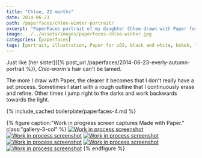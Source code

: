 ```yaml
---
title: "Chloe, 22 months"
date: 2014-06-23
path: /paperfaces/chloe-winter-portrait/
excerpt: "PaperFaces portrait of my daughter Chloe drawn with Paper for iOS on an iPad."
image: ../../assets/images/paperfaces-chloe-winter.jpg
categories: [paperfaces]
tags: [portrait, illustration, Paper for iOS, black and white, bokeh, twins]
---
```


Just like [her sister]({% post_url /paperfaces/2014-06-23-everly-autumn-portrait %}), *Chlo-worm's* hair can't be tamed.

The more I draw with Paper, the clearer it becomes that I don't really have a set process. Sometimes I start with a rough outline that I continuously erase and refine. Other times I jump right to the darks and work backwards towards the light.

{% include_cached boilerplate/paperfaces-4.md %}

{% figure caption:"Work in progress screen captures Made with Paper." class:"gallery-3-col" %}
[![Work in process screenshot](../../assets/images/paperfaces-chloe-winter-process-1-600.jpg)](../../assets/images/paperfaces-chloe-winter-process-1-lg.jpg) [![Work in process screenshot](../../assets/images/paperfaces-chloe-winter-process-2-600.jpg)](../../assets/images/paperfaces-chloe-winter-process-2-lg.jpg) [![Work in process screenshot](../../assets/images/paperfaces-chloe-winter-process-3-600.jpg)](../../assets/images/paperfaces-chloe-winter-process-3-lg.jpg) [![Work in process screenshot](../../assets/images/paperfaces-chloe-winter-process-4-600.jpg)](../../assets/images/paperfaces-chloe-winter-process-4-lg.jpg) [![Work in process screenshot](../../assets/images/paperfaces-chloe-winter-process-5-600.jpg)](../../assets/images/paperfaces-chloe-winter-process-5-lg.jpg) [![Work in process screenshot](../../assets/images/paperfaces-chloe-winter-process-6-600.jpg)](../../assets/images/paperfaces-chloe-winter-process-6-lg.jpg)
{% endfigure %}
